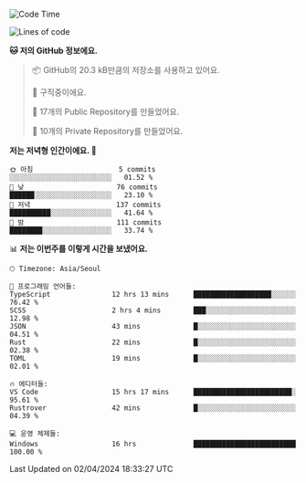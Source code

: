   <!--START_SECTION:waka-->
![Code Time](http://img.shields.io/badge/Code%20Time-484%20hrs%206%20mins-blue)

![Lines of code](https://img.shields.io/badge/%EC%A0%80%EB%8A%94%20%EC%97%AC%ED%83%9C%EA%B9%8C%EC%A7%80%20-212.3%20thousand%20%EC%A4%84%EC%9D%98%20%EC%BD%94%EB%93%9C%EB%A5%BC%20%EC%9E%91%EC%84%B1%ED%96%88%EC%96%B4%EC%9A%94.-blue)

**🐱 저의 GitHub 정보에요.** 

> 📦 GitHub의 20.3 kB만큼의 저장소를 사용하고 있어요. 
 > 
> 💼 구직중이에요.
 > 
> 📜 17개의 Public Repository를 만들었어요. 
 > 
> 🔑 10개의 Private Repository를 만들었어요. 
 > 
**저는 저녁형 인간이에요. 🦉** 

```text
🌞 아침                     5 commits           ░░░░░░░░░░░░░░░░░░░░░░░░░   01.52 % 
🌆 낮　                     76 commits          ██████░░░░░░░░░░░░░░░░░░░   23.10 % 
🌃 저녁                     137 commits         ██████████░░░░░░░░░░░░░░░   41.64 % 
🌙 밤　                     111 commits         ████████░░░░░░░░░░░░░░░░░   33.74 % 
```


📊 **저는 이번주를 이렇게 시간을 보냈어요.** 

```text
🕑︎ Timezone: Asia/Seoul

💬 프로그래밍 언어들: 
TypeScript               12 hrs 13 mins      ███████████████████░░░░░░   76.42 % 
SCSS                     2 hrs 4 mins        ███░░░░░░░░░░░░░░░░░░░░░░   12.98 % 
JSON                     43 mins             █░░░░░░░░░░░░░░░░░░░░░░░░   04.51 % 
Rust                     22 mins             █░░░░░░░░░░░░░░░░░░░░░░░░   02.38 % 
TOML                     19 mins             █░░░░░░░░░░░░░░░░░░░░░░░░   02.01 % 

🔥 에디터들: 
VS Code                  15 hrs 17 mins      ████████████████████████░   95.61 % 
Rustrover                42 mins             █░░░░░░░░░░░░░░░░░░░░░░░░   04.39 % 

💻 운영 체제들: 
Windows                  16 hrs              █████████████████████████   100.00 % 
```


 Last Updated on 02/04/2024 18:33:27 UTC
<!--END_SECTION:waka-->
